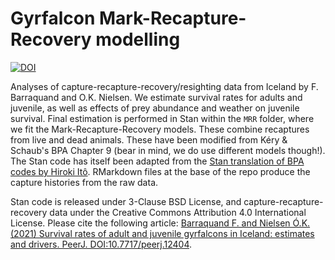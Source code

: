# Gyrfalcon Mark-Recapture-Recovery modelling

[![DOI](https://zenodo.org/badge/DOI/10.5281/zenodo.5459150.svg)](https://doi.org/10.5281/zenodo.5459150)

Analyses of capture-recapture-recovery/resighting data from Iceland by F. Barraquand and O.K. Nielsen. We estimate survival rates for adults and juvenile, as well as effects of prey abundance and weather on juvenile survival. Final estimation is performed in Stan within the `MRR` folder, where we fit the Mark-Recapture-Recovery models. These combine recaptures from live and dead animals. These have been modified from Kéry & Schaub's BPA Chapter 9 (bear in mind, we do use different models though!). The Stan code has itself been adapted from the [Stan translation of BPA codes by Hiroki Itô](https://github.com/stan-dev/example-models/tree/master/BPA). RMarkdown files at the base of the repo produce the capture histories from the raw data. 

Stan code is released under 3-Clause BSD License, and capture-recapture-recovery data under the Creative Commons Attribution 4.0 International License. Please cite the following article: [Barraquand F.  and Nielsen Ó.K. (2021) Survival rates of adult and juvenile gyrfalcons in Iceland: estimates and drivers. PeerJ. DOI:10.7717/peerj.12404](https://dx.doi.org/10.7717/peerj.12404). 
